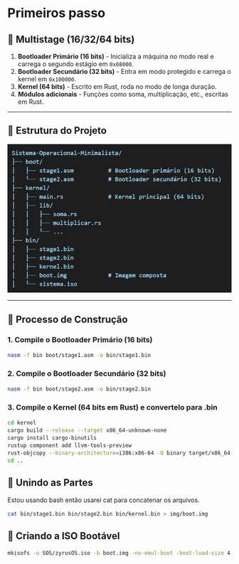 # Primeiros passo

## 🧠 Multistage (16/32/64 bits)

1. **Bootloader Primário (16 bits)** - Inicializa a máquina no modo real e carrega o segundo estágio em `0x08000`.
2. **Bootloader Secundário (32 bits)** - Entra em modo protegido e carrega o kernel em `0x100000`.
3. **Kernel (64 bits)** - Escrito em Rust, roda no modo de longa duração.
4. **Módulos adicionais** - Funções como soma, multiplicação, etc., escritas em Rust.

---

## 🧱 Estrutura do Projeto


<p align="center">
  <img src="./.github/EstruturaProjeto.png">
</p>


---

## 🚀 Processo de Construção

### 1. Compile o Bootloader Primário (16 bits)

```bash
nasm -f bin boot/stage1.asm -o bin/stage1.bin
```

### 2. Compile o Bootloader Secundário (32 bits)

```bash
nasm -f bin boot/stage2.asm -o bin/stage2.bin
```

### 3. Compile o Kernel (64 bits em Rust) e convertelo para .bin

```bash
cd kernel
cargo build --release --target x86_64-unknown-none
cargo install cargo-binutils
rustup component add llvm-tools-preview
rust-objcopy --binary-architecture=i386:x86-64 -O binary target/x86_64-unknown-none/release/kernel ../bin/kernel.bin
cd ..
```

## 🔗 Unindo as Partes 

Estou usando bash então usarei cat para concatenar os arquivos.

```bash
cat bin/stage1.bin bin/stage2.bin bin/kernel.bin > img/boot.img
```

## 📀 Criando a ISO Bootável

```bash
mkisofs -o SOS/zyrusOS.iso -b boot.img -no-emul-boot -boot-load-size 4 -boot-info-table img/
```

